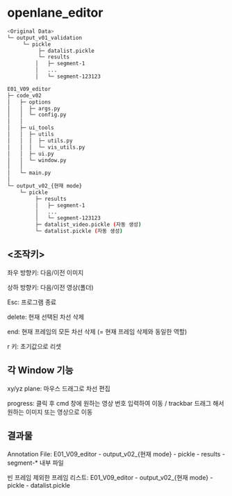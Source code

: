 # openlane_editor

```bash
<Original Data>
└─ output_v01_validation
     └─ pickle
          ├─ datalist.pickle
          └─ results
         │   ├─ segment-1
         │   ...
         │   └─ segment-123123

E01_V09_editor
├─ code_v02
│   ├─ options
│   │  ├─ args.py
│   │  └─ config.py
│   │
│   ├─ ui_tools
│   │  ├─ utils
│   │  │  ├─ utils.py
│   │  │  └─ vis_utils.py
│   │  ├─ ui.py
│   │  └─ window.py
│   │
│   └─ main.py
│
└─ output_v02_{현재 mode}
    └─ pickle
         ├─ results
         │   ├─ segment-1
         │   ...
         │   └─ segment-123123
         ├─ datalist_video.pickle (자동 생성)
         └─ datalist.pickle (자동 생성)

```

## <조작키>

좌우 방향키: 다음/이전 이미지

상하 방향키: 다음/이전 영상(폴더)

Esc: 프로그램 종료

delete: 현재 선택된 차선 삭제

end: 현재 프레임의 모든 차선 삭제 (= 현재 프레임 삭제와 동일한 역할)

r 키: 초기값으로 리셋

## 각 Window 기능

xy/yz plane: 마우스 드래그로 차선 편집

progress: 클릭 후 cmd 창에 원하는 영상 번호 입력하여 이동 / trackbar 드래그 해서 원하는 이미지 또는 영상으로 이동

## 결과물

Annotation File: E01_V09_editor - output_v02_{현재 mode} - pickle - results - segment-* 내부 파일

빈 프레임 제외한 프레임 리스트: E01_V09_editor - output_v02_{현재 mode} - pickle - datalist.pickle